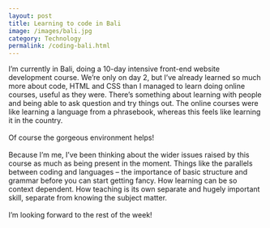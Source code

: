 ```yaml
---
layout: post
title: Learning to code in Bali
image: /images/bali.jpg
category: Technology
permalink: /coding-bali.html
---
```



I’m currently in Bali, doing a 10-day intensive front-end website development course. We’re only on day 2, but I’ve already learned so much more about code, HTML and CSS than I managed to learn doing online courses, useful as they were. There’s something about learning with people and being able to ask question and try things out. The online courses were like learning a language from a phrasebook, whereas this feels like learning it in the country.
<br>
<br>Of course the gorgeous environment helps!
<br>
<br>Because I’m me, I’ve been thinking about the wider issues raised by this course as much as being present in the moment. Things like the parallels between coding and languages – the importance of basic structure and grammar before you can start getting fancy. How learning can be so context dependent. How teaching is its own separate and hugely important skill, separate from knowing the subject matter.
<br>
<br>I’m looking forward to the rest of the week!
